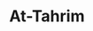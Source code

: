 ---
title: "At-Tahrim"
arabic: "التحريم"
no: 66
arabic_no: ٦٦
ayah: 12
prev: at-talaq
next: al-mulk
---